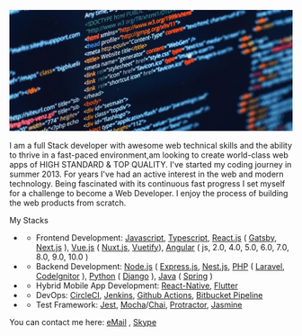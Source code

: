![](https://github.com/RakhaHasse/RakhaHasse/blob/main/00.jpg)


I am a full Stack developer with awesome web technical skills and the ability to thrive in a fast-paced environment,am looking to create world-class web apps of HIGH STANDARD & TOP QUALITY. I've started my coding journey in summer 2013. For years I've had an active interest in the web and modern technology. Being fascinated with its continuous fast progress I set myself for a challenge to become a Web Developer. I enjoy the process of building the web products from scratch.  


My Stacks 

* - Frontend Development: 
[Javascript](https://www.javascript.com/), [Typescript](https://www.typescriptlang.org/), [React.js](https://reactjs.org/) ( [Gatsby](https://www.gatsbyjs.com/), [Next.js](https://nextjs.org/) ), [Vue.js](https://vuejs.org/) ( [Nuxt.js](https://nuxtjs.org/), [Vuetify](https://vuetifyjs.com/)), [Angular](https://angular.io/) ( js, 2.0, 4.0, 5.0, 6.0, 7.0, 8.0, 9.0, 10.0 )
* - Backend Development: 
[Node.js](https://nodejs.org) ( [Express.js](https://expressjs.com/), [Nest.js](https://nestjs.com/),  [PHP](https://www.php.net/) ( [Laravel](https://laravel.com/), [CodeIgnitor](https://codeigniter.com/) ), [Python](https://www.python.org/) ( [Django](https://www.djangoproject.com/) ), [Java](https://www.java.com/) ( [Spring](https://spring.io/) )
* - Hybrid Mobile App Development: 
[React-Native](https://reactjs.org/), [Flutter](https://flutter.dev/)
* - DevOps: 
[CircleCI](https://circleci.com/), [Jenkins](https://www.jenkins.io/), [Github Actions](https://docs.github.com/en/actions), [Bitbucket Pipeline](https://bitbucket.org/product/features/pipelines)
* - Test Framework: 
[Jest](https://jestjs.io/), [Mocha](https://mochajs.org/)/[Chai](https://www.chaijs.com/), [Protractor](https://www.protractortest.org), [Jasmine](https://jasmine.github.io/)


You can contact me here: [eMail](mailto:petr.khromov.91@gmail.com?Subject=Hello%20Super!) , [Skype](https://join.skype.com/invite/wpiow8qFNqHQ)
